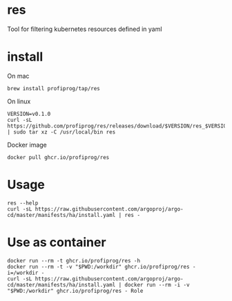 # res
Tool for filtering kubernetes resources defined in yaml


# install
On mac
```
brew install profiprog/tap/res
```
On linux
```
VERSION=v0.1.0
curl -sL https://github.com/profiprog/res/releases/download/$VERSION/res_$VERSION_linux_amd64.tar.gz | sudo tar xz -C /usr/local/bin res
```
Docker image
```
docker pull ghcr.io/profiprog/res
```

# Usage
```
res --help
curl -sL https://raw.githubusercontent.com/argoproj/argo-cd/master/manifests/ha/install.yaml | res -
```

# Use as container
```
docker run --rm -t ghcr.io/profiprog/res -h
docker run --rm -t -v "$PWD:/workdir" ghcr.io/profiprog/res -i=/workdir -
curl -sL https://raw.githubusercontent.com/argoproj/argo-cd/master/manifests/ha/install.yaml | docker run --rm -i -v "$PWD:/workdir" ghcr.io/profiprog/res - Role
```